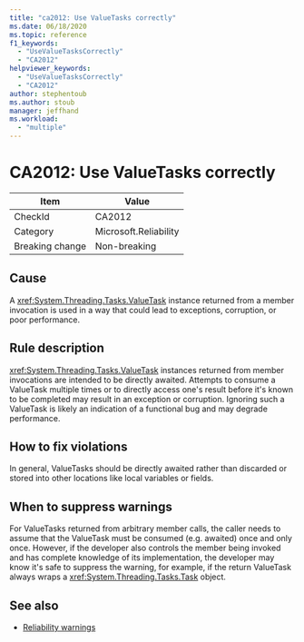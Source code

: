 ```yaml
---
title: "ca2012: Use ValueTasks correctly"
ms.date: 06/18/2020
ms.topic: reference
f1_keywords:
  - "UseValueTasksCorrectly"
  - "CA2012"
helpviewer_keywords:
  - "UseValueTasksCorrectly"
  - "CA2012"
author: stephentoub
ms.author: stoub
manager: jeffhand
ms.workload:
  - "multiple"
---
```

# CA2012: Use ValueTasks correctly

|Item|Value|
|-|-|
|CheckId|CA2012|
|Category|Microsoft.Reliability|
|Breaking change|Non-breaking|

## Cause

A <xref:System.Threading.Tasks.ValueTask> instance returned from a member invocation is used in a way that could lead to exceptions, corruption, or poor performance.

## Rule description

<xref:System.Threading.Tasks.ValueTask> instances returned from member invocations are intended to be directly awaited.  Attempts to consume a ValueTask multiple times or to directly access one's result before it's known to be completed may result in an exception or corruption.  Ignoring such a ValueTask is likely an indication of a functional bug and may degrade performance.

## How to fix violations

In general, ValueTasks should be directly awaited rather than discarded or stored into other locations like local variables or fields.

## When to suppress warnings

For ValueTasks returned from arbitrary member calls, the caller needs to assume that the ValueTask must be consumed (e.g. awaited) once and only once.  However, if the developer also controls the member being invoked and has complete knowledge of its implementation, the developer may know it's safe to suppress the warning, for example, if the return ValueTask always wraps a <xref:System.Threading.Tasks.Task> object.

## See also

- [Reliability warnings](../code-quality/reliability-warnings.md)
